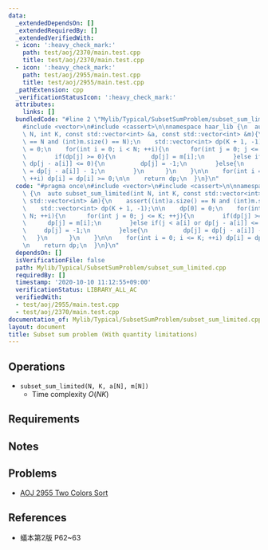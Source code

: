 ```yaml
---
data:
  _extendedDependsOn: []
  _extendedRequiredBy: []
  _extendedVerifiedWith:
  - icon: ':heavy_check_mark:'
    path: test/aoj/2370/main.test.cpp
    title: test/aoj/2370/main.test.cpp
  - icon: ':heavy_check_mark:'
    path: test/aoj/2955/main.test.cpp
    title: test/aoj/2955/main.test.cpp
  _pathExtension: cpp
  _verificationStatusIcon: ':heavy_check_mark:'
  attributes:
    links: []
  bundledCode: "#line 2 \"Mylib/Typical/SubsetSumProblem/subset_sum_limited.cpp\"\n\
    #include <vector>\n#include <cassert>\n\nnamespace haar_lib {\n  auto subset_sum_limited(int\
    \ N, int K, const std::vector<int> &a, const std::vector<int> &m){\n    assert((int)a.size()\
    \ == N and (int)m.size() == N);\n    std::vector<int> dp(K + 1, -1);\n\n    dp[0]\
    \ = 0;\n    for(int i = 0; i < N; ++i){\n      for(int j = 0; j <= K; ++j){\n\
    \        if(dp[j] >= 0){\n          dp[j] = m[i];\n        }else if(j < a[i] or\
    \ dp[j - a[i]] <= 0){\n          dp[j] = -1;\n        }else{\n          dp[j]\
    \ = dp[j - a[i]] - 1;\n        }\n      }\n    }\n\n    for(int i = 0; i <= K;\
    \ ++i) dp[i] = dp[i] >= 0;\n\n    return dp;\n  }\n}\n"
  code: "#pragma once\n#include <vector>\n#include <cassert>\n\nnamespace haar_lib\
    \ {\n  auto subset_sum_limited(int N, int K, const std::vector<int> &a, const\
    \ std::vector<int> &m){\n    assert((int)a.size() == N and (int)m.size() == N);\n\
    \    std::vector<int> dp(K + 1, -1);\n\n    dp[0] = 0;\n    for(int i = 0; i <\
    \ N; ++i){\n      for(int j = 0; j <= K; ++j){\n        if(dp[j] >= 0){\n    \
    \      dp[j] = m[i];\n        }else if(j < a[i] or dp[j - a[i]] <= 0){\n     \
    \     dp[j] = -1;\n        }else{\n          dp[j] = dp[j - a[i]] - 1;\n     \
    \   }\n      }\n    }\n\n    for(int i = 0; i <= K; ++i) dp[i] = dp[i] >= 0;\n\
    \n    return dp;\n  }\n}\n"
  dependsOn: []
  isVerificationFile: false
  path: Mylib/Typical/SubsetSumProblem/subset_sum_limited.cpp
  requiredBy: []
  timestamp: '2020-10-10 11:12:55+09:00'
  verificationStatus: LIBRARY_ALL_AC
  verifiedWith:
  - test/aoj/2955/main.test.cpp
  - test/aoj/2370/main.test.cpp
documentation_of: Mylib/Typical/SubsetSumProblem/subset_sum_limited.cpp
layout: document
title: Subset sum problem (With quantity limitations)
---
```


## Operations

- `subset_sum_limited(N, K, a[N], m[N])`
	- Time complexity $O(NK)$

## Requirements

## Notes

## Problems

- [AOJ 2955 Two Colors Sort](http://judge.u-aizu.ac.jp/onlinejudge/description.jsp?id=2955)

## References

- 蟻本第2版 P62~63
